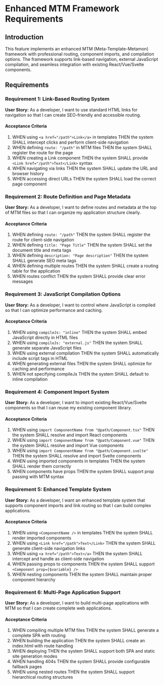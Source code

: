 # Enhanced MTM Framework Requirements

## Introduction

This feature implements an enhanced MTM (Meta-Template-Metamon) framework with professional routing, component imports, and compilation options. The framework supports link-based navigation, external JavaScript compilation, and seamless integration with existing React/Vue/Svelte components.

## Requirements

### Requirement 1: Link-Based Routing System

**User Story:** As a developer, I want to use standard HTML links for navigation so that I can create SEO-friendly and accessible routing.

#### Acceptance Criteria

1. WHEN using `<a href="/path">Link</a>` in templates THEN the system SHALL intercept clicks and perform client-side navigation
2. WHEN defining `route: "/path"` in MTM files THEN the system SHALL register the route for the page
3. WHEN creating a Link component THEN the system SHALL provide `<Link href="/path">Text</Link>` syntax
4. WHEN navigating via links THEN the system SHALL update the URL and browser history
5. WHEN accessing direct URLs THEN the system SHALL load the correct page component

### Requirement 2: Route Definition and Page Metadata

**User Story:** As a developer, I want to define routes and metadata at the top of MTM files so that I can organize my application structure clearly.

#### Acceptance Criteria

1. WHEN defining `route: "/path"` THEN the system SHALL register the route for client-side navigation
2. WHEN defining `title: "Page Title"` THEN the system SHALL set the document title and meta tags
3. WHEN defining `description: "Page description"` THEN the system SHALL generate SEO meta tags
4. WHEN defining multiple routes THEN the system SHALL create a routing table for the application
5. WHEN routes conflict THEN the system SHALL provide clear error messages

### Requirement 3: JavaScript Compilation Options

**User Story:** As a developer, I want to control where JavaScript is compiled so that I can optimize performance and caching.

#### Acceptance Criteria

1. WHEN using `compileJs: "inline"` THEN the system SHALL embed JavaScript directly in HTML files
2. WHEN using `compileJs: "external.js"` THEN the system SHALL generate separate JavaScript files
3. WHEN using external compilation THEN the system SHALL automatically include script tags in HTML
4. WHEN generating external files THEN the system SHALL optimize for caching and performance
5. WHEN not specifying compileJs THEN the system SHALL default to inline compilation

### Requirement 4: Component Import System

**User Story:** As a developer, I want to import existing React/Vue/Svelte components so that I can reuse my existing component library.

#### Acceptance Criteria

1. WHEN using `import ComponentName from "@path/Component.tsx"` THEN the system SHALL resolve and import React components
2. WHEN using `import ComponentName from "@path/Component.vue"` THEN the system SHALL resolve and import Vue components
3. WHEN using `import ComponentName from "@path/Component.svelte"` THEN the system SHALL resolve and import Svelte components
4. WHEN using imported components in templates THEN the system SHALL render them correctly
5. WHEN components have props THEN the system SHALL support prop passing with MTM syntax

### Requirement 5: Enhanced Template System

**User Story:** As a developer, I want an enhanced template system that supports component imports and link routing so that I can build complex applications.

#### Acceptance Criteria

1. WHEN using `<ComponentName />` in templates THEN the system SHALL render imported components
2. WHEN using `<Link href="/path">Text</Link>` THEN the system SHALL generate client-side navigation links
3. WHEN using `<a href="/path">Text</a>` THEN the system SHALL intercept and handle as client-side navigation
4. WHEN passing props to components THEN the system SHALL support `<Component prop={$variable} />`
5. WHEN nesting components THEN the system SHALL maintain proper component hierarchy

### Requirement 6: Multi-Page Application Support

**User Story:** As a developer, I want to build multi-page applications with MTM so that I can create complete web applications.

#### Acceptance Criteria

1. WHEN compiling multiple MTM files THEN the system SHALL generate a complete SPA with routing
2. WHEN building the application THEN the system SHALL create an index.html with route handling
3. WHEN deploying THEN the system SHALL support both SPA and static site generation modes
4. WHEN handling 404s THEN the system SHALL provide configurable fallback pages
5. WHEN using nested routes THEN the system SHALL support hierarchical routing structures
